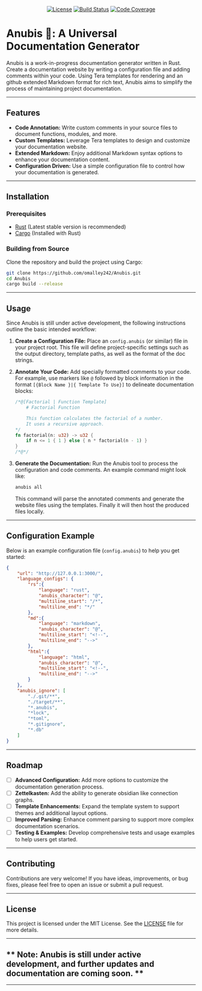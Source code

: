 <div align="center" >

[![License](https://img.shields.io/github/license/omalley242/Anubis?style=flat-square)](https://github.com/omalley242/Anubis/blob/main/LICENSE)
[![Build Status](https://img.shields.io/github/actions/workflow/status/omalley242/Anubis/main.yml?style=flat-square)](https://github.com/omalley242/Anubis/actions)
[![Code Coverage](https://img.shields.io/codecov/c/github/omalley242/Anubis?style=flat-square)](https://codecov.io/gh/omalley242/Anubis)

</div>

# Anubis 🏺: A Universal Documentation Generator

Anubis is a work-in-progress documentation generator written in Rust.
Create a documentation website by writing a configuration file and adding comments within your code.
Using Tera templates for rendering and an github extended Markdown format for rich text, Anubis aims to simplify the process of maintaining project documentation.

---

## Features

- **Code Annotation:** Write custom comments in your source files to document functions, modules, and more.
- **Custom Templates:** Leverage Tera templates to design and customize your documentation website.
- **Extended Markdown:** Enjoy additional Markdown syntax options to enhance your documentation content.
- **Configuration Driven:** Use a simple configuration file to control how your documentation is generated.

---

## Installation

### Prerequisites

- [Rust](https://www.rust-lang.org/tools/install) (Latest stable version is recommended)
- [Cargo](https://doc.rust-lang.org/cargo/getting-started/installation.html) (Installed with Rust)

### Building from Source

Clone the repository and build the project using Cargo:

```bash
git clone https://github.com/omalley242/Anubis.git
cd Anubis
cargo build --release
```

---

## Usage

Since Anubis is still under active development, the following instructions outline the basic intended workflow:

1. **Create a Configuration File:**
    Place an `config.anubis` (or similar) file in your project root.
    This file will define project-specific settings such as the output directory, template paths, as well as the format of the doc strings.

2. **Annotate Your Code:**
    Add specially formatted comments to your code. For example, use markers like `@` followed by block information in the format `[{Block Name }|{ Template To Use}]`
    to delineate documentation blocks:

    ```rust
    /*@[Factorial | Function Template]
        # Factorial Function

        This function calculates the factorial of a number.
        It uses a recursive approach.
    */
    fn factorial(n: u32) -> u32 {
        if n <= 1 { 1 } else { n * factorial(n - 1) }
    }
    /*@*/
    ```

3. **Generate the Documentation:**
   Run the Anubis tool to process the configuration and code comments. An example command might look like:

   ```bash
   anubis all
   ```

   This command will parse the annotated comments and generate the website files using the templates.
   Finally it will then host the produced files locally.

---

## Configuration Example

Below is an example configuration file (`config.anubis`) to help you get started:

```json
{
    "url": "http://127.0.0.1:3000/",
    "language_configs": {
        "rs":{
            "language": "rust",
            "anubis_character": "@",
            "multiline_start": "/*",
            "multiline_end": "*/"
        },
        "md":{
            "language": "markdown",
            "anubis_character": "@",
            "multiline_start": "<!--",
            "multiline_end": "-->"
        },
        "html":{
            "language": "html",
            "anubis_character": "@",
            "multiline_start": "<!--",
            "multiline_end": "-->"
        }
    },
    "anubis_ignore": [
        "./.git/**",
        "./target/**",
        "*.anubis",
        "*lock",
        "*toml",
        "*.gitignore",
        "*.db"
    ]
}

```

---

## Roadmap

- [ ] **Advanced Configuration:**   Add more options to customize the documentation generation process.
- [ ] **Zettelkasten:**             Add the ability to generate obsidian like connection graphs.
- [ ] **Template Enhancements:**    Expand the template system to support themes and additional layout options.
- [ ] **Improved Parsing:**         Enhance comment parsing to support more complex documentation scenarios.
- [ ] **Testing & Examples:**       Develop comprehensive tests and usage examples to help users get started.

---

## Contributing

Contributions are very welcome! If you have ideas, improvements, or bug fixes, please feel free to open an issue or submit a pull request.

---

## License

This project is licensed under the MIT License. See the [LICENSE](LICENSE) file for more details.


---

## ** Note: Anubis is still under active development, and further updates and documentation are coming soon. **

---

